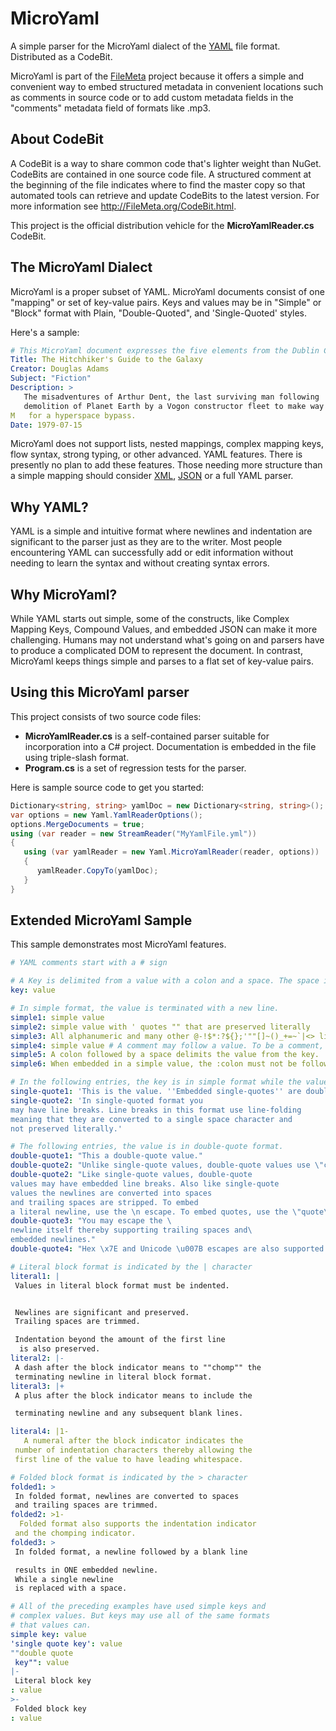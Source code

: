 # MicroYaml
A simple parser for the MicroYaml dialect of the [YAML](http://www.yaml.org/) file format. Distributed as a CodeBit.

MicroYaml is part of the [FileMeta](http://www.filemeta.org) project because it offers a
simple and convenient way to embed structured metadata in convenient locations such as
comments in source code or to add custom metadata fields in the "comments" metadata field
of formats like .mp3.

## About CodeBit
A CodeBit is a way to share common code that's lighter weight than NuGet. CodeBits are contained in one source code file. A structured comment at the beginning of the file indicates where to find the master copy so that automated tools can retrieve and update CodeBits to the latest version. For more information see http://FileMeta.org/CodeBit.html.

This project is the official distribution vehicle for the **MicroYamlReader.cs** CodeBit.

## The MicroYaml Dialect
MicroYaml is a proper subset of YAML. MicroYaml documents consist of one "mapping" or set
of key-value pairs. Keys and values may be in "Simple" or "Block" format with Plain,
"Double-Quoted", and 'Single-Quoted' styles.

Here's a sample:
```yml
# This MicroYaml document expresses the five elements from the Dublin Core
Title: The Hitchhiker's Guide to the Galaxy
Creator: Douglas Adams
Subject: "Fiction"
Description: >
   The misadventures of Arthur Dent, the last surviving man following
   demolition of Planet Earth by a Vogon constructor fleet to make way
M   for a hyperspace bypass.
Date: 1979-07-15
```

MicroYaml does not support lists, nested mappings, complex mapping keys, flow syntax,
strong typing, or other advanced. YAML features. There is presently no plan to add
these features. Those needing more structure than a simple mapping should consider
[XML](http://www.w3.org/XML/), [JSON](http://www.json.org/) or a full YAML parser.

## Why YAML?
YAML is a simple and intuitive format where newlines and indentation are significant to
the parser just as they are to the writer. Most people encountering YAML can successfully
add or edit information without needing to learn the syntax and without creating syntax
errors.

## Why MicroYaml?
While YAML starts out simple, some of the constructs, like Complex Mapping Keys, Compound
Values, and embedded JSON can make it more challenging. Humans may not understand what's
going on and parsers have to produce a complicated DOM to represent the document. In
contrast, MicroYaml keeps things simple and parses to a flat set of key-value pairs.

## Using this MicroYaml parser
This project consists of two source code files:
* **MicroYamlReader.cs** is a self-contained parser suitable for incorporation into a
C# project. Documentation is embedded in the file using triple-slash format.
* **Program.cs** is a set of regression tests for the parser.

Here is sample source code to get you started:
```cs
Dictionary<string, string> yamlDoc = new Dictionary<string, string>();
var options = new Yaml.YamlReaderOptions();
options.MergeDocuments = true;
using (var reader = new StreamReader("MyYamlFile.yml"))
{
   using (var yamlReader = new Yaml.MicroYamlReader(reader, options))
   {
      yamlReader.CopyTo(yamlDoc);
   }
}
```

## Extended MicroYaml Sample
This sample demonstrates most MicroYaml features.

```yml
# YAML comments start with a # sign

# A Key is delimited from a value with a colon and a space. The space is mandatory.
key: value

# In simple format, the value is terminated with a new line.
simple1: simple value
simple2: simple value with ' quotes "" that are preserved literally
simple3: All alphanumeric and many other @-!$*:?${};'""[]~()_+=~`|<> literal characters are acceptable
simple4: simple value # A comment may follow a value. To be a comment, the # must be preceded by a space.
simple5: A colon followed by a space delimits the value from the key.
simple6: When embedded in a simple value, the :colon must not be followed by a space.

# In the following entries, the key is in simple format while the value is in single-quote format.
single-quote1: 'This is the value. ''Embedded single-quotes'' are doubled.'
single-quote2: 'In single-quoted format you   
may have line breaks. Line breaks in this format use line-folding    
meaning that they are converted to a single space character and  
not preserved literally.'

# The following entries, the value is in double-quote format.
double-quote1: "This a double-quote value."
double-quote2: "Unlike single-quote values, double-quote values use \"c-style\" escaping."
double-quote2: "Like single-quote values, double-quote   
values may have embedded line breaks. Also like single-quote   
values the newlines are converted into spaces
and trailing spaces are stripped. To embed
a literal newline, use the \n escape. To embed quotes, use the \"quote\" escape."
double-quote3: "You may escape the \
newline itself thereby supporting trailing spaces and\
embedded newlines."
double-quote4: "Hex \x7E and Unicode \u007B escapes are also supported."

# Literal block format is indicated by the | character
literal1: |
 Values in literal block format must be indented.


 Newlines are significant and preserved.
 Trailing spaces are trimmed.     

 Indentation beyond the amount of the first line
  is also preserved.
literal2: |-
 A dash after the block indicator means to ""chomp"" the   
 terminating newline in literal block format.
literal3: |+
 A plus after the block indicator means to include the

 terminating newline and any subsequent blank lines.

literal4: |1-
   A numeral after the block indicator indicates the
 number of indentation characters thereby allowing the
 first line of the value to have leading whitespace.

# Folded block format is indicated by the > character
folded1: >
 In folded format, newlines are converted to spaces
 and trailing spaces are trimmed.
folded2: >1-
  Folded format also supports the indentation indicator
 and the chomping indicator.
folded3: >
 In folded format, a newline followed by a blank line

 results in ONE embedded newline.
 While a single newline
 is replaced with a space.

# All of the preceding examples have used simple keys and
# complex values. But keys may use all of the same formats
# that values can.
simple key: value
'single quote key': value
""double quote
 key"": value
|-
 Literal block key
: value
>-
 Folded block key
: value
```